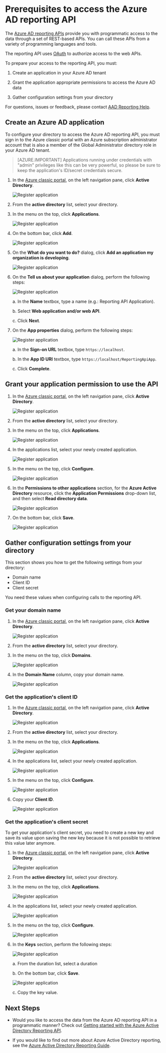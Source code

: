 <properties
    pageTitle="Prerequisites to access the Azure AD reporting API. | Microsoft Azure"
    description="Learn about the prerequisites to access the Azure AD reporting API"
    services="active-directory"
    documentationCenter=""
    authors="dhanyahk"
    manager="femila"
    editor=""/>

<tags
    ms.service="active-directory"
    ms.devlang="na"
    ms.topic="article"
    ms.tgt_pltfrm="na"
    ms.workload="identity"
    ms.date="09/25/2016"
    ms.author="dhanyahk;markvi"/>

# <a name="prerequisites-to-access-the-azure-ad-reporting-api"></a>Prerequisites to access the Azure AD reporting API 

The [Azure AD reporting APIs](https://msdn.microsoft.com/library/azure/ad/graph/howto/azure-ad-reports-and-events-preview) provide you with programmatic access to the data through a set of REST-based APIs. You can call these APIs from a variety of programming languages and tools.

The reporting API uses [OAuth](https://msdn.microsoft.com/library/azure/dn645545.aspx) to authorize access to the web APIs. 

To prepare your access to the reporting API, you must:

1. Create an application in your Azure AD tenant 

2. Grant the application appropriate permissions to access the Azure AD data

3. Gather configuration settings from your directory

For questions, issues or feedback, please contact [AAD Reporting Help](mailto:aadreportinghelp@microsoft.com).


## <a name="create-an-azure-ad-application"></a>Create an Azure AD application

To configure your directory to access the Azure AD reporting API, you must sign in to the Azure classic portal with an Azure subscription administrator account that is also a member of the Global Administrator directory role in your Azure AD tenant.

> [AZURE.IMPORTANT] Applications running under credentials with "admin" privileges like this can be very powerful, so please be sure to keep the application's ID/secret credentials secure.


1. In the [Azure classic portal](https://manage.windowsazure.com), on the left navigation pane, click **Active Directory**.

    ![Register application](./media/active-directory-reporting-api-prerequisites/01.png) 

2. From the **active directory** list, select your directory.

3. In the menu on the top, click **Applications**.

    ![Register application](./media/active-directory-reporting-api-prerequisites/02.png) 

4. On the bottom bar, click **Add**.

    ![Register application](./media/active-directory-reporting-api-prerequisites/03.png) 

5. On the **What do you want to do?** dialog, click **Add an application my organization is developing**. 

    ![Register application](./media/active-directory-reporting-api-prerequisites/04.png) 


6. On the **Tell us about your application** dialog, perform the following steps: 

    ![Register application](./media/active-directory-reporting-api-prerequisites/05.png) 

    a. In the **Name** textbox, type a name (e.g.: Reporting API Application).

    b. Select **Web application and/or web API**.

    c. Click **Next**.


7. On the **App properties** dialog, perform the following steps: 

    ![Register application](./media/active-directory-reporting-api-prerequisites/06.png) 

    a. In the **Sign-on URL** textbox, type `https://localhost`.

    b. In the **App ID URI** textbox, type ```https://localhost/ReportingApiApp```.

    c. Click **Complete**.



## <a name="grant-your-application-permission-to-use-the-api"></a>Grant your application permission to use the API

1. In the [Azure classic portal](https://manage.windowsazure.com/), on the left navigation pane, click **Active Directory**.

    ![Register application](./media/active-directory-reporting-api-prerequisites/01.png) 

2. From the **active directory** list, select your directory.

3. In the menu on the top, click **Applications**.

    ![Register application](./media/active-directory-reporting-api-prerequisites/02.png)


3. In the applications list, select your newly created application.

    ![Register application](./media/active-directory-reporting-api-prerequisites/07.png)

4. In the menu on the top, click **Configure**.

    ![Register application](./media/active-directory-reporting-api-prerequisites/08.png)


5. In the **Permissions to other applications** section, for the **Azure Active Directory** resource, click the **Application Permissions** drop-down list, and then select **Read directory data**.

    ![Register application](./media/active-directory-reporting-api-prerequisites/09.png)


5. On the bottom bar, click **Save**.

    ![Register application](./media/active-directory-reporting-api-prerequisites/10.png)


## <a name="gather-configuration-settings-from-your-directory"></a>Gather configuration settings from your directory

This section shows you how to get the following settings from your directory:

- Domain name
- Client ID
- Client secret

You need these values when configuring calls to the reporting API. 


### <a name="get-your-domain-name"></a>Get your domain name

1. In the [Azure classic portal](https://manage.windowsazure.com), on the left navigation pane, click **Active Directory**.

    ![Register application](./media/active-directory-reporting-api-prerequisites/01.png) 

2. From the **active directory** list, select your directory.

3. In the menu on the top, click **Domains**.

    ![Register application](./media/active-directory-reporting-api-prerequisites/11.png) 

4. In the **Domain Name** column, copy your domain name.

    ![Register application](./media/active-directory-reporting-api-prerequisites/12.png) 


### <a name="get-the-applications-client-id"></a>Get the application's client ID

1. In the [Azure classic portal](https://manage.windowsazure.com), on the left navigation pane, click **Active Directory**.

    ![Register application](./media/active-directory-reporting-api-prerequisites/01.png) 

2. From the **active directory** list, select your directory.

3. In the menu on the top, click **Applications**.

    ![Register application](./media/active-directory-reporting-api-prerequisites/02.png) 

4. In the applications list, select your newly created application.

    ![Register application](./media/active-directory-reporting-api-prerequisites/07.png)

4. In the menu on the top, click **Configure**.

    ![Register application](./media/active-directory-reporting-api-prerequisites/08.png)

4. Copy your **Client ID**.

    ![Register application](./media/active-directory-reporting-api-prerequisites/13.png)


### <a name="get-the-applications-client-secret"></a>Get the application's client secret

To get your application's client secret, you need to create a new key and save its value upon saving the new key because it is not possible to retrieve this value later anymore.

1. In the [Azure classic portal](https://manage.windowsazure.com), on the left navigation pane, click **Active Directory**.

    ![Register application](./media/active-directory-reporting-api-prerequisites/01.png) 

2. From the **active directory** list, select your directory.

3. In the menu on the top, click **Applications**.

    ![Register application](./media/active-directory-reporting-api-prerequisites/02.png) 

4. In the applications list, select your newly created application.

    ![Register application](./media/active-directory-reporting-api-prerequisites/07.png)

4. In the menu on the top, click **Configure**.

    ![Register application](./media/active-directory-reporting-api-prerequisites/08.png)

5. In the **Keys** section, perform the following steps: 

    ![Register application](./media/active-directory-reporting-api-prerequisites/14.png)

    a. From the duration list, select a duration

    b. On the bottom bar, click **Save**.

    ![Register application](./media/active-directory-reporting-api-prerequisites/10.png)

    c. Copy the key value.

## <a name="next-steps"></a>Next Steps

- Would you like to access the data from the Azure AD reporting API in a programmatic manner? Check out [Getting started with the Azure Active Directory Reporting API](active-directory-reporting-api-getting-started.md).

- If you would like to find out more about Azure Active Directory reporting, see the [Azure Active Directory Reporting Guide](active-directory-reporting-guide.md).  
